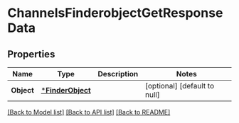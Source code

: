 # ChannelsFinderobjectGetResponseData

## Properties
Name | Type | Description | Notes
------------ | ------------- | ------------- | -------------
**Object** | [***FinderObject**](finder_object.md) |  | [optional] [default to null]

[[Back to Model list]](../README.md#documentation-for-models) [[Back to API list]](../README.md#documentation-for-api-endpoints) [[Back to README]](../README.md)


